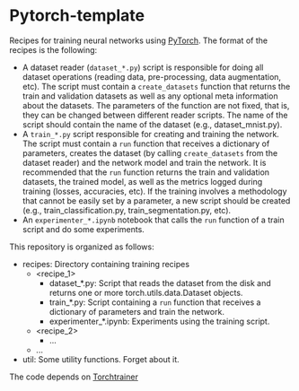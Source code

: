 # Pytorch-template

Recipes for training neural networks using [PyTorch](https://pytorch.org/). The format of the recipes is the following:

* A dataset reader (`dataset_*.py`) script is responsible for doing all dataset operations (reading data, pre-processing, data augmentation, etc). The script must contain a `create_datasets` function that returns the train and validation datasets as well as any optional meta information about the datasets. The parameters of the function are not fixed, that is, they can be changed between different reader scripts. The name of the script should contain the name of the dataset (e.g., dataset_mnist.py).
* A `train_*.py` script responsible for creating and training the network. The script must contain a `run` function that receives a dictionary of parameters, creates the dataset (by calling `create_datasets` from the dataset reader) and the network model and train the network. It is recommended that the `run` function returns the train and validation datasets, the trained model, as well as the metrics logged during training (losses, accuracies, etc). If the training involves a methodology that cannot be easily set by a parameter, a new script should be created (e.g., train_classification.py, train_segmentation.py, etc).
* An `experimenter_*.ipynb` notebook that calls the `run` function of a train script and do some experiments.

This repository is organized as follows:

* recipes: Directory containing training recipes
  * <recipe_1>
    * dataset_*.py: Script that reads the dataset from the disk and returns one or more torch.utils.data.Dataset objects.
    * train_*.py: Script containing a `run` function that receives a dictionary of parameters and train the network.
    * experimenter_*.ipynb: Experiments using the training script.
  * <recipe_2>
    * ...
  * ...
* util: Some utility functions. Forget about it.

The code depends on [Torchtrainer](https://github.com/chcomin/torchtrainer)
